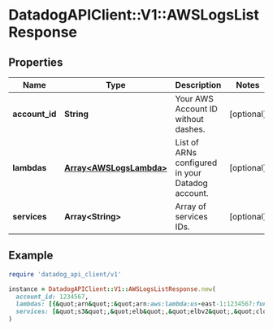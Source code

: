 # DatadogAPIClient::V1::AWSLogsListResponse

## Properties

| Name | Type | Description | Notes |
| ---- | ---- | ----------- | ----- |
| **account_id** | **String** | Your AWS Account ID without dashes. | [optional] |
| **lambdas** | [**Array&lt;AWSLogsLambda&gt;**](AWSLogsLambda.md) | List of ARNs configured in your Datadog account. | [optional] |
| **services** | **Array&lt;String&gt;** | Array of services IDs. | [optional] |

## Example

```ruby
require 'datadog_api_client/v1'

instance = DatadogAPIClient::V1::AWSLogsListResponse.new(
  account_id: 1234567,
  lambdas: [{&quot;arn&quot;:&quot;arn:aws:lambda:us-east-1:1234567:function:LogsCollectionAPITest&quot;}],
  services: [&quot;s3&quot;,&quot;elb&quot;,&quot;elbv2&quot;,&quot;cloudfront&quot;,&quot;redshift&quot;,&quot;lambda&quot;]
)
```

